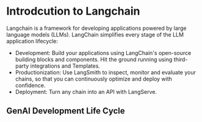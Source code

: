 # Introdcution to Langchain
Langchain is a framework for developing applications powered by large language models (LLMs). LangChain simplifies every stage of the LLM application lifecycle: 
- Development: Build your applications using LangChain's open-source building blocks and components. Hit the ground running using third-party integrations and Templates. 
- Productionization: Use LangSmith to inspect, monitor and evaluate your chains, so that you can continuously optimize and deploy with confidence. 
- Deployment: Turn any chain into an API with LangServe.
## GenAI Development Life Cycle
